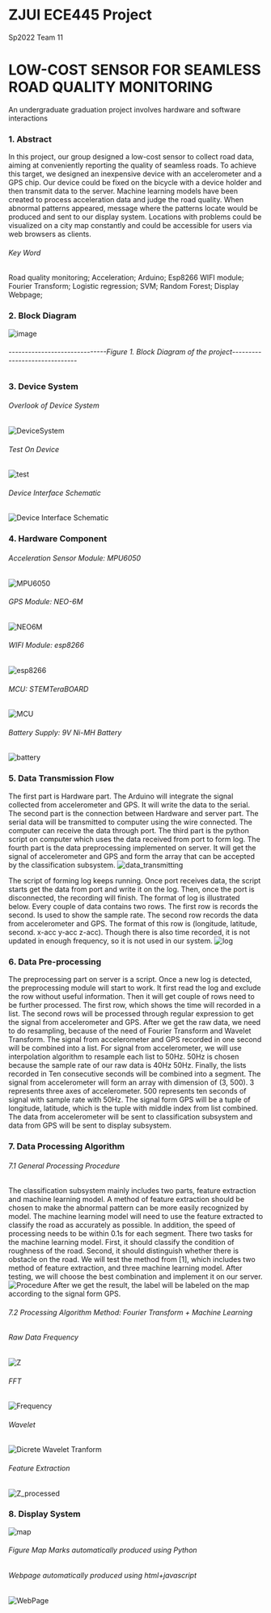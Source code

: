 # ZJUI ECE445 Project
Sp2022 Team 11

# LOW-COST SENSOR FOR SEAMLESS ROAD QUALITY MONITORING
An undergraduate graduation project involves hardware and software interactions

### 1. Abstract
In this project, our group designed a low-cost sensor to collect road data, aiming at conveniently
reporting the quality of seamless roads. To achieve this target, we designed an
inexpensive device with an accelerometer and a GPS chip. Our device could be fixed on
the bicycle with a device holder and then transmit data to the server. Machine learning
models have been created to process acceleration data and judge the road quality. When
abnormal patterns appeared, message where the patterns locate would be produced and
sent to our display system. Locations with problems could be visualized on a city map
constantly and could be accessible for users via web browsers as clients.

###### Key Word
Road quality monitoring; Acceleration; Arduino; Esp8266 WIFI module; Fourier Transform; Logistic regression; SVM; Random Forest; Display Webpage;

### 2. Block Diagram
![image](https://user-images.githubusercontent.com/60203135/170616237-1bf2662f-182e-4a7b-b7ac-74ca2fe1e5d6.png)
###### ------------------------------Figure 1. Block Diagram of the project------------------------------

### 3. Device System
###### Overlook of Device System 
![DeviceSystem](https://user-images.githubusercontent.com/60203135/170618257-f0057a07-d2a0-4a0c-8b06-7fc644321128.png)
###### Test On Device
![test](https://user-images.githubusercontent.com/60203135/170618264-5bb2bd68-61a6-4925-95fd-7fab90115c9c.jpg)
###### Device Interface Schematic
![Device Interface Schematic](https://user-images.githubusercontent.com/60203135/170618273-e6b78d20-2d3e-4b97-be05-923580853f33.png)

### 4. Hardware Component
###### Acceleration Sensor Module: MPU6050
![MPU6050](https://user-images.githubusercontent.com/60203135/170618440-e1cc5e5f-a208-4743-b3de-46dc6fb1076b.png)
###### GPS Module: NEO-6M
![NEO6M](https://user-images.githubusercontent.com/60203135/170618544-1a2da798-3a5e-4f6b-8429-5dc141650c61.png)
###### WIFI Module: esp8266
![esp8266](https://user-images.githubusercontent.com/60203135/170618865-ce68cee4-9790-4e93-a7a2-99f2bb063514.jpg)
###### MCU: STEMTeraBOARD
![MCU](https://user-images.githubusercontent.com/60203135/170621567-cdf2a5c6-701f-478c-ba7f-0a79918d3323.png)
###### Battery Supply: 9V Ni-MH Battery
![battery](https://user-images.githubusercontent.com/60203135/170621383-e1027ff7-3040-494f-bc37-d3f32890ef92.png)


### 5. Data Transmission Flow
The first part is Hardware part. The Arduino will integrate the signal collected from accelerometer
and GPS. It will write the data to the serial. The second part is the connection
between Hardware and server part. The serial data will be transmitted to computer using
the wire connected. The computer can receive the data through port. The third part
is the python script on computer which uses the data received from port to form log.
The fourth part is the data preprocessing implemented on server. It will get the signal
of accelerometer and GPS and form the array that can be accepted by the classification
subsystem.
![data_transmitting](https://user-images.githubusercontent.com/60203135/170617541-7984d05c-ef78-4ed6-9590-68e0b9b089e8.png)

The script of forming log keeps running. Once port receives data, the script starts get the
data from port and write it on the log. Then, once the port is disconnected, the recording
will finish. The format of log is illustrated below.
Every couple of data contains two rows. The first row is records the second. Is used to
show the sample rate. The second row records the data from accelerometer and GPS. The
format of this row is (longitude, latitude, second. x-acc y-acc z-acc). Though there is also
time recorded, it is not updated in enough frequency, so it is not used in our system.
![log](https://user-images.githubusercontent.com/60203135/170619336-eb0a0ab2-2f3d-4761-ba9b-047652c05e3e.png)

### 6. Data Pre-processing
The preprocessing part on server is a script. Once a new log is detected, the preprocessing
module will start to work. It first read the log and exclude the row without useful
information. Then it will get couple of rows need to be further processed. The first row,
which shows the time will recorded in a list. The second rows will be processed through
regular expression to get the signal from accelerometer and GPS.
After we get the raw data, we need to do resampling, because of the need of Fourier
Transform and Wavelet Transform. The signal from accelerometer and GPS recorded in
one second will be combined into a list.
For signal from accelerometer, we will use interpolation algorithm to resample each list
to 50Hz. 50Hz is chosen because the sample rate of our raw data is 40Hz 50Hz.
Finally, the lists recorded in Ten consecutive seconds will be combined into a segment.
The signal from accelerometer will form an array with dimension of (3, 500). 3 represents
three axes of accelerometer. 500 represents ten seconds of signal with sample rate with
50Hz. The signal form GPS will be a tuple of longitude, latitude, which is the tuple with
middle index from list combined.
The data from accelerometer will be sent to classification subsystem and data from GPS
will be sent to display subsystem.

### 7. Data Processing Algorithm
###### 7.1 General Processing Procedure
The classification subsystem mainly includes two parts, feature extraction and machine
learning model.
A method of feature extraction should be chosen to make the abnormal pattern can be
more easily recognized by model.
The machine learning model will need to use the feature extracted to classify the road as
accurately as possible. In addition, the speed of processing needs to be within 0.1s for
each segment.
There two tasks for the machine learning model. First, it should classify the condition
of roughness of the road. Second, it should distinguish whether there is obstacle on the
road. We will test the method from [1], which includes two method of feature extraction,
and three machine learning model. After testing, we will choose the best combination
and implement it on our server.
![Procedure](https://user-images.githubusercontent.com/60203135/170621122-7244599b-5dc3-4fdf-a0b4-7a773f11084e.png)
After we get the result, the label will be labeled on the map according to the signal form
GPS.

###### 7.2 Processing Algorithm Method: Fourier Transform + Machine Learning
###### Raw Data Frequency
![Z](https://user-images.githubusercontent.com/60203135/170622056-d5592e99-37a2-4742-80e3-11929aee4b13.png)
###### FFT
![Frequency](https://user-images.githubusercontent.com/60203135/170622021-ac7cfe58-7895-47d2-a1b8-18fa82b08b3d.png)
###### Wavelet
![Dicrete Wavelet Tranform](https://user-images.githubusercontent.com/60203135/170621683-fd9862e8-2376-4ea4-87f0-d221df99bde1.png)
###### Feature Extraction
![Z_processed](https://user-images.githubusercontent.com/60203135/170622114-a762f276-0db5-427b-a86f-f4ce0db7a58e.png)

### 8. Display System
![map](https://user-images.githubusercontent.com/60203135/170617560-63dc34dc-ee43-4c1c-8b93-569e0a733098.png)
###### Figure Map Marks automatically produced using Python
###### Webpage automatically produced using html+javascript
![WebPage](https://user-images.githubusercontent.com/60203135/170616397-bf389414-9118-4ec1-a284-ec5d1e40de92.png)


